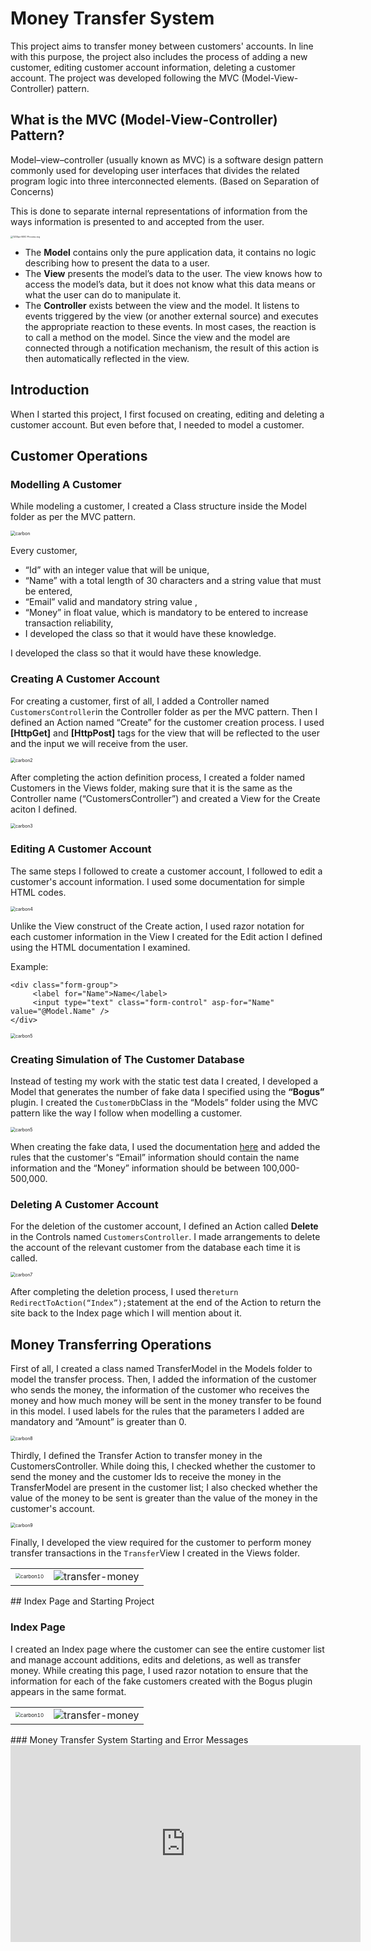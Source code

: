 # Money Transfer System

This project aims to transfer money between customers' accounts. In line with this purpose, the project also includes the process of adding a new customer, editing customer account information, deleting a customer account. The project was developed following the MVC (Model-View-Controller) pattern.



## What is the MVC (Model-View-Controller) Pattern?

Model–view–controller (usually known as MVC) is a software design pattern commonly used for developing user interfaces that divides the related program logic into three interconnected elements. (Based on Separation of Concerns)

This is done to separate internal representations of information from the ways information is presented to and accepted from the user.

<img src="https://raw.githubusercontent.com/EmirhannSahinn/Money-Transfer-System/main/items/mvc-process.png" alt="1200px-MVC-Process.svg" style="zoom:25%;"/>

- The **Model** contains only the pure application data, it contains no logic describing how to present the data to a user.
- The **View** presents the model’s data to the user. The view knows how to access the model’s data, but it does not know what this data means or what the user can do to manipulate it.
- The **Controller** exists between the view and the model. It listens to events triggered by the view (or another external source) and executes the appropriate reaction to these events. In most cases, the reaction is to call a method on the model. Since the view and the model are connected through a notification mechanism, the result of this action is then automatically reflected in the view.



## Introduction

When I started this project, I first focused on creating, editing and deleting a customer account. But even before that, I needed to model a customer.



## Customer Operations

### Modelling A Customer

While modeling a customer, I created a Class structure inside the Model folder as per the MVC pattern.

<img src="https://raw.githubusercontent.com/EmirhannSahinn/Money-Transfer-System/main/items/carbon.png" alt="carbon" style="zoom:50%;" />

Every customer,

- “Id” with an integer value that will be unique,
- “Name” with a total length of 30 characters and a string value that must be entered,
- “Email” valid and mandatory string value ,
- “Money” in float value, which is mandatory to be entered to increase transaction reliability,
- I developed the class so that it would have these knowledge.

I developed the class so that it would have these knowledge.

### Creating A Customer Account

For creating a customer, first of all, I added a Controller named `CustomersController`in the Controller folder as per the MVC pattern. Then I defined an Action named “Create” for the customer creation process. I used **[HttpGet]** and **[HttpPost]** tags for the view that will be reflected to the user and the input we will receive from the user.

<img src="https://raw.githubusercontent.com/EmirhannSahinn/Money-Transfer-System/main/items/carbon2.png" alt="carbon2" style="zoom:50%;" />

After completing the action definition process, I created a folder named Customers in the Views folder, making sure that it is the same as the Controller name (“CustomersController”) and created a View for the Create aciton I defined.

<img src="https://raw.githubusercontent.com/EmirhannSahinn/Money-Transfer-System/main/items/carbon3.png" alt="carbon3" style="zoom:50%;" />

### Editing A Customer Account

The same steps I followed to create a customer account, I followed to edit a customer's account information. I used some documentation for simple HTML codes.

<img src="https://raw.githubusercontent.com/EmirhannSahinn/Money-Transfer-System/main/items/carbon4.png" alt="carbon4" style="zoom:50%;" />

Unlike the View construct of the Create action, I used razor notation for each customer information in the View I created for the Edit action I defined using the HTML documentation I examined.

Example:

````````
<div class="form-group">
     <label for="Name">Name</label>
     <input type="text" class="form-control" asp-for="Name" value="@Model.Name" />
</div>
````````



<img src="https://raw.githubusercontent.com/EmirhannSahinn/Money-Transfer-System/main/items/carbon5.png" alt="carbon5" style="zoom:50%;" />

### Creating Simulation of The Customer Database 

Instead of testing my work with the static test data I created, I developed a Model that generates the number of fake data I specified using the **“Bogus”** plugin. I created the `CustomerDb`Class in the “Models” folder using the MVC pattern like the way I follow when modelling a customer.   

<img src="https://raw.githubusercontent.com/EmirhannSahinn/Money-Transfer-System/main/items/carbon6.png" alt="carbon5" style="zoom:50%;" />



When creating the fake data, I used the documentation <a href="https://wildermuth.com/2023/01/29/generating-sample-data-with-bogus/" target="_blank">here</a> and added the rules that the customer's “Email” information should contain the name information and the “Money” information should be between 100,000-500,000.

### Deleting A Customer Account

For the deletion of the customer account, I defined an Action called **Delete** in the Controls named `CustomersController`. I made arrangements to delete the account of the relevant customer from the database each time it is called.

<img src="https://raw.githubusercontent.com/EmirhannSahinn/Money-Transfer-System/main/items/carbon7.png" alt="carbon7" style="zoom:50%;" />

After completing the deletion process, I used the`return RedirectToAction(“Index”);`statement at the end of the Action to return the site back to the Index page which I will mention about it.

## Money Transferring Operations

First of all, I created a class named TransferModel in the Models folder to model the transfer process. Then, I added the information of the customer who sends the money, the information of the customer who receives the money and how much money will be sent in the money transfer to be found in this model. I used labels for the rules that the parameters I added are mandatory and “Amount” is greater than 0.

<img src="https://raw.githubusercontent.com/EmirhannSahinn/Money-Transfer-System/main/items/carbon8.png" alt="carbon8" style="zoom:50%;" />

Thirdly, I defined the Transfer Action to transfer money in the CustomersController. While doing this, I checked whether the customer to send the money and the customer Ids to receive the money in the TransferModel are present in the customer list; I also checked whether the value of the money to be sent is greater than the value of the money in the customer's account.  

<img src="https://raw.githubusercontent.com/EmirhannSahinn/Money-Transfer-System/main/items/carbon9.png" alt="carbon9" style="zoom:50%;" />

Finally, I developed the view required for the customer to perform money transfer transactions in the `Transfer`View I created in the Views folder.

<table border="0">
 <tr>
    <td><img src="https://raw.githubusercontent.com/EmirhannSahinn/Money-Transfer-System/main/items/carbon10.png" alt="carbon10" style="zoom:50%;" /></td>
    <td><img src="https://raw.githubusercontent.com/EmirhannSahinn/Money-Transfer-System/main/items/transfer-money.png" alt="transfer-money" /></td>
 </tr>
</table>
## Index Page and Starting Project

### Index Page

I created an Index page where the customer can see the entire customer list and manage account additions, edits and deletions, as well as transfer money. While creating this page, I used razor notation to ensure that the information for each of the fake customers created with the Bogus plugin appears in the same format. 
<table border="0">
 <tr>
    <td><img src="https://raw.githubusercontent.com/EmirhannSahinn/Money-Transfer-System/main/items/carbon11.png" alt="carbon10" style="zoom:50%;" /></td>
    <td><img src="https://raw.githubusercontent.com/EmirhannSahinn/Money-Transfer-System/main/items/customer-list.png" alt="transfer-money" /></td>
 </tr>
</table>
### Money Transfer System Starting and Error Messages

<iframe width="560" height="315" src="https://www.youtube.com/embed/cN0PbWHESI4?si=FSRX8bp-eXC5JnhY" title="YouTube video player" frameborder="0" allow="accelerometer; autoplay; clipboard-write; encrypted-media; gyroscope; picture-in-picture; web-share" referrerpolicy="strict-origin-when-cross-origin" allowfullscreen></iframe>